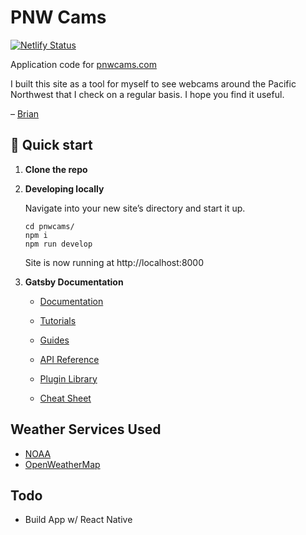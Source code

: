 # PNW Cams

[![Netlify Status](https://api.netlify.com/api/v1/badges/9ca0a896-e5d6-4955-ab7e-6d7c42fdecab/deploy-status)](https://app.netlify.com/sites/pnwcams/deploys)

Application code for [pnwcams.com](http://www.pnwcams.com)

I built this site as a tool for myself to see webcams around the Pacific Northwest that I check on a regular basis. I hope you find it useful.

– [Brian](http://www.brainbrian.com)

## 🚀 Quick start

1.  **Clone the repo**

2.  **Developing locally**

    Navigate into your new site’s directory and start it up.

    ```shell
    cd pnwcams/
    npm i
    npm run develop
    ```

    Site is now running at http://localhost:8000

3.  **Gatsby Documentation**

    -   [Documentation](https://www.gatsbyjs.com/docs/?utm_source=starter&utm_medium=readme&utm_campaign=minimal-starter)

    -   [Tutorials](https://www.gatsbyjs.com/tutorial/?utm_source=starter&utm_medium=readme&utm_campaign=minimal-starter)

    -   [Guides](https://www.gatsbyjs.com/tutorial/?utm_source=starter&utm_medium=readme&utm_campaign=minimal-starter)

    -   [API Reference](https://www.gatsbyjs.com/docs/api-reference/?utm_source=starter&utm_medium=readme&utm_campaign=minimal-starter)

    -   [Plugin Library](https://www.gatsbyjs.com/plugins?utm_source=starter&utm_medium=readme&utm_campaign=minimal-starter)

    -   [Cheat Sheet](https://www.gatsbyjs.com/docs/cheat-sheet/?utm_source=starter&utm_medium=readme&utm_campaign=minimal-starter)

## Weather Services Used

-   [NOAA](http://forecast.weather.gov/MapClick.php?lat=46.80&lon=-121.73&FcstType=json)
-   [OpenWeatherMap](http://api.openweathermap.org/data/2.5/weather?lat=46.80&lon=-121.73)

## Todo

-   Build App w/ React Native
